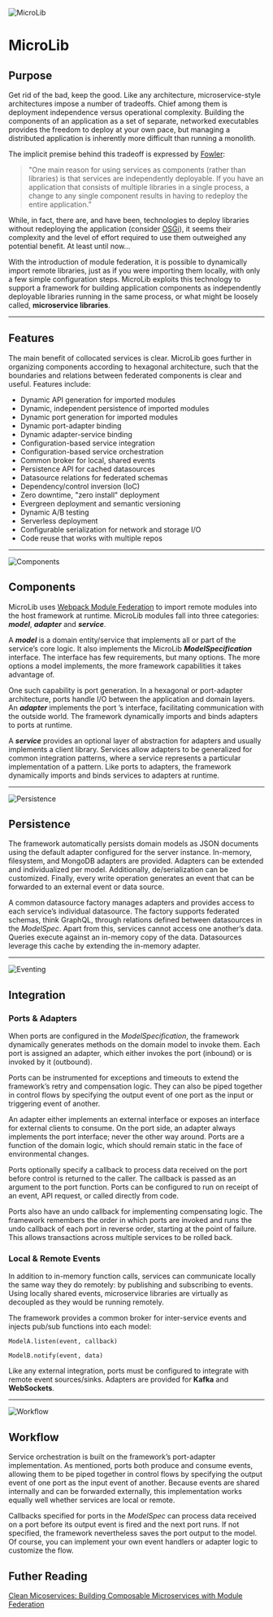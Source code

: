 ![MicroLib](https://github.com/tysonrm/MicroLib/blob/master/wiki/microlib.png)
# MicroLib

## Purpose
Get rid of the bad, keep the good. Like any architecture, microservice-style architectures impose a number of tradeoffs. Chief among them is deployment independence versus operational complexity. Building the components of an application as a set of separate, networked executables provides the freedom to deploy at your own pace, but managing a distributed application is inherently more difficult than running a monolith. 

The implicit premise behind this tradeoff is expressed by [Fowler](https://martinfowler.com/articles/microservices.html): 

> "One main reason for using services as components (rather than libraries) is that services are independently deployable. If you have an application that consists of multiple libraries in a single process, a change to any single component results in having to redeploy the entire application.”

While, in fact, there are, and have been, technologies to deploy libraries without redeploying the application (consider [OSGi](https://www.osgi.org/)), it seems their complexity and the level of effort required to use them outweighed any potential benefit. At least until now...

With the introduction of module federation, it is possible to dynamically import remote libraries, just as if you were importing them locally, with only a few simple configuration steps. MicroLib exploits this technology to support a framework for building application components as independently deployable libraries running in the same process, or what might be loosely called, **microservice libraries**.

***

## Features 
The main benefit of collocated services is clear. MicroLib goes further in organizing components according to hexagonal architecture, such that the boundaries and relations between federated components is clear and useful. Features include:

* Dynamic API generation for imported modules
* Dynamic, independent persistence of imported modules
* Dynamic port generation for imported modules
* Dynamic port-adapter binding
* Dynamic adapter-service binding
* Configuration-based service integration
* Configuration-based service orchestration
* Common broker for local, shared events
* Persistence API for cached datasources
* Datasource relations for federated schemas
* Dependency/control inversion (IoC)
* Zero downtime, "zero install" deployment
* Evergreen deployment and semantic versioning
* Dynamic A/B testing
* Serverless deployment
* Configurable serialization for network and storage I/O
* Code reuse that works with multiple repos

***

![Components](https://github.com/tysonrm/MicroLib/blob/master/wiki/port-adapter.png)
## Components

MicroLib uses [Webpack Module Federation](https://webpack.js.org/concepts/module-federation/#building-blocks) to import remote modules into the host framework at runtime. 
MicroLib modules fall into three categories: **_model_**, **_adapter_** and **_service_**.

A **_model_** is a domain entity/service that implements all or part of the service’s core logic. It also implements the MicroLib **_ModelSpecification_** interface. The interface has few requirements, but many options. The more options a model implements, the more framework capabilities it takes advantage of. 

One such capability is port generation. In a hexagonal or port-adapter architecture, ports handle I/O between the application and domain layers. An **_adapter_** implements the port ’s interface, facilitating communication with the outside world. The framework dynamically imports and binds adapters to ports at runtime.

A **_service_** provides an optional layer of abstraction for adapters and usually implements a client library. Services allow adapters to be generalized for common integration patterns, where a service represents a particular implementation of a pattern. Like ports to adapters, the framework dynamically imports and binds services to adapters at runtime.

***

![Persistence](https://github.com/tysonrm/MicroLib/blob/master/wiki/persistence.png)
## Persistence
The framework automatically persists domain models as JSON documents using the default adapter configured for the server instance. In-memory, filesystem, and MongoDB adapters are provided. Adapters can be extended and individualized per model. Additionally, de/serialization can be customized. Finally, every write operation generates an event that can be forwarded to an external event or data source.

A common datasource factory manages adapters and provides access to each service’s individual datasource. The factory supports federated schemas, think GraphQL, through relations defined between datasources in the _ModelSpec_. Apart from this, services cannot access one another’s data. Queries execute against an in-memory copy of the data. Datasources leverage this cache by extending the in-memory adapter. 

***

![Eventing](https://github.com/tysonrm/MicroLib/blob/master/wiki/eventing.png)
## Integration

### Ports & Adapters
When ports are configured in the _ModelSpecification_, the framework dynamically generates methods on the domain model to invoke them. Each port is assigned an adapter, which either invokes the port (inbound) or is invoked by it (outbound). 

Ports can be instrumented for exceptions and timeouts to extend the framework’s retry and compensation logic.
They can also be piped together in control flows by specifying the output event of one port as the input or triggering event of another.

An adapter either implements an external interface or exposes an interface for external clients to consume.
On the port side, an adapter always implements the port interface; never the other way around. Ports are a function of the domain logic, which should remain static in the face of environmental changes.

Ports optionally specify a callback to process data received on the port before control is returned to the caller. The callback is passed as an argument to the port function. Ports can be configured to run on receipt of an event, API request, or called directly from code.

Ports also have an undo callback for implementing compensating logic. The framework remembers the order in which ports are invoked and runs the undo callback of each port in reverse order, starting at the point of failure. This allows transactions across multiple services to be rolled back.

### Local & Remote Events

In addition to in-memory function calls, services can communicate locally the same way they do remotely: by publishing and subscribing to events. Using locally shared events, microservice libraries are virtually as decoupled as they would be running remotely.

The framework provides a common broker for inter-service events and injects pub/sub functions into each model:

`ModelA.listen(event, callback)`

`ModelB.notify(event, data)`

Like any external integration, ports must be configured to integrate with remote event sources/sinks. Adapters are provided for **Kafka** and **WebSockets**.

***

![Workflow](https://github.com/tysonrm/MicroLib/blob/master/wiki/workflow.png)
## Workflow

Service orchestration is built on the framework’s port-adapter implementation. As mentioned, ports both produce and consume events, allowing them to be piped together in control flows by specifying the output event of one port as the input event of another. Because events are shared internally and can be forwarded externally, this implementation works equally well whether services are local or remote.

Callbacks specified for ports in the _ModelSpec_ can process data received on a port before its output event is fired and the next port runs. If not specified, the framework nevertheless saves the port output to the model. Of course, you can implement your own event handlers or adapter logic to customize the flow.

## Futher Reading

[Clean Micoservices: Building Composable Microservices with Module Federation](https://trmidboe.medium.com/clean-microservices-building-composable-microservices-with-module-federation-f1d2b03d2b27)

